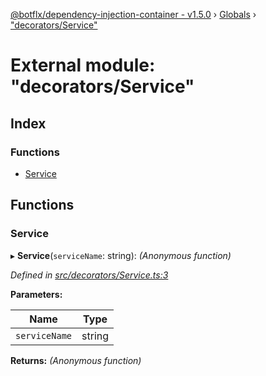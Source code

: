 [@botflx/dependency-injection-container - v1.5.0](../README.md) › [Globals](../globals.md) › ["decorators/Service"](_decorators_service_.md)

# External module: "decorators/Service"

## Index

### Functions

* [Service](_decorators_service_.md#service)

## Functions

###  Service

▸ **Service**(`serviceName`: string): *(Anonymous function)*

*Defined in [src/decorators/Service.ts:3](https://github.com/botflux/dependency-injection-container/blob/be695a3/src/decorators/Service.ts#L3)*

**Parameters:**

Name | Type |
------ | ------ |
`serviceName` | string |

**Returns:** *(Anonymous function)*
